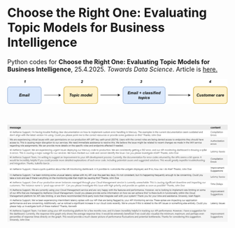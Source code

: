 # Choose the Right One: Evaluating Topic Models for Business Intelligence
Python codes for **Choose the Right One: Evaluating Topic Models for Business Intelligence**, 25.4.2025. *Towards Data Science*. 
Article is [here.](https://medium.com/text-mining-stories/choose-the-right-one-evaluating-topic-models-for-business-intelligence-1e2f418d7573?sk=3bc07126cc44a1d254fb8a0967702957)


<p float="left">

  <img src="pipeline illustration 2.png" width="1200" />
  </br>
</p>


</br>

<p float="left">

  <img src="Deployed fastopic.png" width="1200" />
  </br>
</p>
